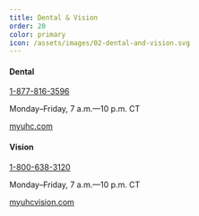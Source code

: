 ```yaml
---
title: Dental & Vision
order: 20
color: primary
icon: /assets/images/02-dental-and-vision.svg
---
```

#### Dental

[1-877-816-3596](tel://+1-877-816-3596 "1-877-816-3596")

Monday–Friday, 7 a.m.—10 p.m. CT

[myuhc.com](https://member.uhc.com/myuhc "myuhc.com in a new tab")

#### Vision

[1-800-638-3120](tel://+1-800-638-3120 "1-800-638-3120")

Monday–Friday, 7 a.m.—10 p.m. CT

[myuhcvision.com](https://www.myuhcvision.com/MWP/Landing "myuhcvision.com in a new tab")